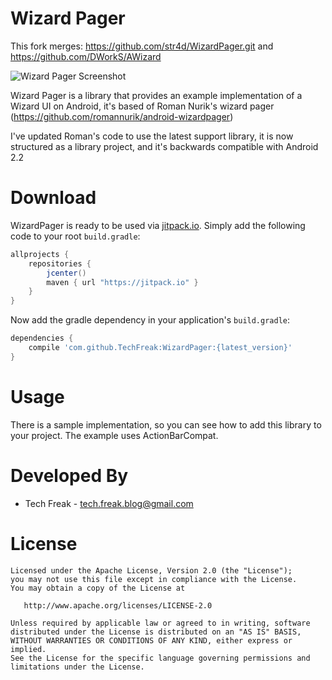Wizard Pager
=================

This fork merges:
 https://github.com/str4d/WizardPager.git
 and https://github.com/DWorkS/AWizard

![Wizard Pager Screenshot](https://lh3.googleusercontent.com/-_-Sv3J3bdcc/UdeUUDd1TjI/AAAAAAAAEEo/yproJ-EbCJg/w412-h716-no/wizardPager.png)

Wizard Pager is a library that provides an example implementation of a Wizard UI on Android, it's based of Roman Nurik's wizard pager (https://github.com/romannurik/android-wizardpager)

I've updated Roman's code to use the latest support library, it is now structured as a library project, and it's backwards compatible with Android 2.2

Download
============

WizardPager is ready to be used via [jitpack.io](https://jitpack.io/#TechFreak/WizardPager).
Simply add the following code to your root `build.gradle`:

```groovy
allprojects {
    repositories {
        jcenter()
        maven { url "https://jitpack.io" }
    }
}
```

Now add the gradle dependency in your application's `build.gradle`:

```groovy
dependencies {
    compile 'com.github.TechFreak:WizardPager:{latest_version}'
}
```

Usage
============

There is a sample implementation, so you can see how to add this library to your project. The example uses ActionBarCompat.



Developed By
============

* Tech Freak - <tech.freak.blog@gmail.com>


License
=======

    Licensed under the Apache License, Version 2.0 (the "License");
    you may not use this file except in compliance with the License.
    You may obtain a copy of the License at

       http://www.apache.org/licenses/LICENSE-2.0

    Unless required by applicable law or agreed to in writing, software
    distributed under the License is distributed on an "AS IS" BASIS,
    WITHOUT WARRANTIES OR CONDITIONS OF ANY KIND, either express or implied.
    See the License for the specific language governing permissions and
    limitations under the License.
